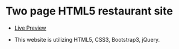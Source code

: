 Two page HTML5 restaurant site
========
* <a href="https://shishkabobkaty.com/">Live Preview</a>


* This website is utilizing HTML5, CSS3, Bootstrap3, jQuery.
